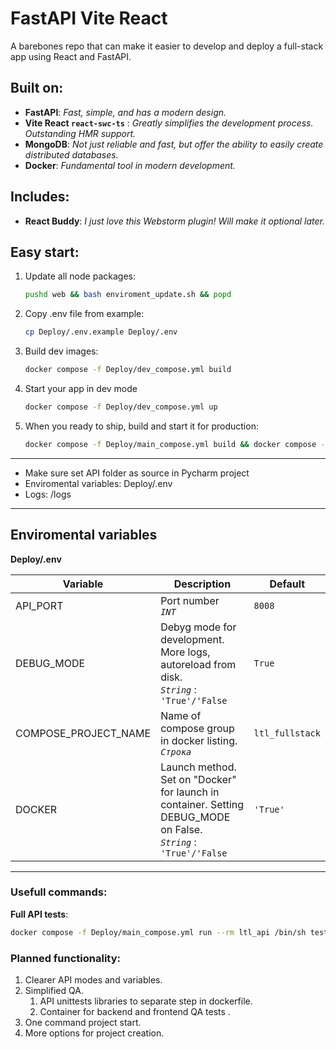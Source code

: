 # FastAPI Vite React
A barebones repo that can make it easier to develop and deploy a full-stack app using React and FastAPI.

## Built on:
- **FastAPI**: *Fast, simple, and has a modern design.*
- **Vite React `react-swc-ts`** : *Greatly simplifies the development process. Outstanding HMR support.*
- **MongoDB**: *Not just reliable and fast, but offer the ability to easily create distributed databases.*
- **Docker**: *Fundamental tool in modern development.*

## Includes:
- **React Buddy**: *I just love this Webstorm plugin! Will make it optional later.*


## Easy start:
1) Update all node packages:
    ```sh
    pushd web && bash enviroment_update.sh && popd 
    ```
2) Copy .env file from example:
   ```sh
   cp Deploy/.env.example Deploy/.env
   ```

3) Build dev images:
   ```sh
   docker compose -f Deploy/dev_compose.yml build
   ```

4) Start your app in dev mode
   ```sh
   docker compose -f Deploy/dev_compose.yml up
   ```

5) When you ready to ship, build and start it for production:
   ```sh
   docker compose -f Deploy/main_compose.yml build && docker compose -f Deploy/main_compose.yml up
   ```

---

- Make sure set API folder as source in Pycharm project
- Enviromental variables: Deploy/.env
- Logs: /logs

---

## Enviromental variables
**Deploy/.env**

| Variable             | Description                                                                                                             | Default         |
|----------------------|-------------------------------------------------------------------------------------------------------------------------|-----------------|
| API_PORT             | Port number <br/> *`INT`*                                                                                               | `8008 `         |
| DEBUG_MODE           | Debyg mode for development. More logs, autoreload from disk. <br/> *`String`* : `'True'/'False`                         | `True`          |
| COMPOSE_PROJECT_NAME | Name of compose group in docker listing. <br/>*`Строка`*                                                                | `ltl_fullstack` |
| DOCKER               | Launch method. Set on "Docker" for launch in container. Setting DEBUG_MODE on False. <br/> *`String`* : `'True'/'False` | `'True'`        |


---



### Usefull commands:

**Full API tests**: 
```sh 
docker compose -f Deploy/main_compose.yml run --rm ltl_api /bin/sh tests/all_tests_comm.sh
```


### Planned functionality:

1. Clearer API modes and variables.
2. Simplified QA.
   1. API unittests libraries to separate step in dockerfile.
   2. Container for backend and frontend QA tests .
3. One command project start.
4. More options for project creation.